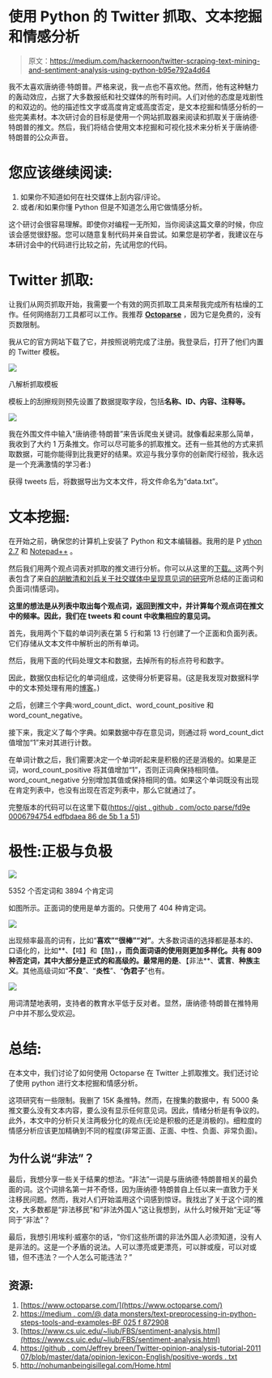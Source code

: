 # 使用 Python 的 Twitter 抓取、文本挖掘和情感分析

> 原文：<https://medium.com/hackernoon/twitter-scraping-text-mining-and-sentiment-analysis-using-python-b95e792a4d64>

我不太喜欢唐纳德·特朗普。严格来说，我一点也不喜欢他。然而，他有这种魅力的轰动效应，占据了大多数报纸和社交媒体的所有时间。人们对他的态度是戏剧性的和双边的。他的描述性文字或高度肯定或高度否定，是文本挖掘和情感分析的一些完美素材。本次研讨会的目标是使用一个网站抓取器来阅读和抓取关于唐纳德·特朗普的推文。然后，我们将结合使用文本挖掘和可视化技术来分析关于唐纳德·特朗普的公众声音。

# 您应该继续阅读:

1.  如果你不知道如何在社交媒体上刮内容/评论。
2.  或者/和如果你懂 Python 但是不知道怎么用它做情感分析。

这个研讨会很容易理解。即使你对编程一无所知，当你阅读这篇文章的时候，你应该会感觉很舒服。您可以随意复制代码并亲自尝试。如果您是初学者，我建议在与本研讨会中的代码进行比较之前，先试用您的代码。

# Twitter 抓取:

让我们从网页抓取开始，我需要一个有效的网页抓取工具来帮我完成所有枯燥的工作。任何网络刮刀工具都可以工作。我推荐 [**Octoparse**](http://www.octoparse.com/) ，因为它是免费的，没有页数限制。

我从它的官方网站下载了它，并按照说明完成了注册。我登录后，打开了他们内置的 Twitter 模板。

![](img/0a56eacaf53f3f3f660985984380f7c7.png)

八解析抓取模板

模板上的刮擦规则预先设置了数据提取字段，包括**名称、ID、内容、注释等。**

![](img/c24776b90a81d7eb0d1c3485388a5009.png)

我在外围文件中输入“唐纳德·特朗普”来告诉爬虫关键词。就像看起来那么简单，我收到了大约 1 万条推文。你可以尽可能多的抓取推文。还有一些其他的方式来抓取数据，可能你能得到比我更好的结果。欢迎与我分享你的创新爬行经验，我永远是一个充满激情的学习者:)

获得 tweets 后，将数据导出为文本文件，将文件命名为“data.txt”。

# 文本挖掘:

在开始之前，确保您的计算机上安装了 Python 和文本编辑器。我用的是 P [ython 2.7](https://www.python.org/download/releases/2.7/) 和 [Notepad++](https://notepad-plus-plus.org/download/v7.6.6.html) 。

然后我们用两个观点词表对抓取的推文进行分析。你可以从这里的[下载。](https://github.com/jeffreybreen/twitter-sentiment-analysis-tutorial-201107/tree/master/data/opinion-lexicon-English)这两个列表包含了来自[的胡敏清和刘兵关于社交媒体中呈现意见词的研究](https://www.cs.uic.edu/~liub/FBS/sentiment-analysis.html)所总结的正面词和负面词(情感词)。

**这里的想法是从列表中取出每个观点词，返回到推文中，并计算每个观点词在推文中的频率。因此，我们在 tweets 和 count 中收集相应的意见词。**

首先，我用两个下载的单词列表在第 5 行和第 13 行创建了一个正面和负面列表。它们存储从文本文件中解析出的所有单词。

然后，我用下面的代码处理文本和数据，去掉所有的标点符号和数字。

因此，数据仅由标记化的单词组成，这使得分析更容易。(这是我发现对数据科学中的文本预处理有用的[博客](/@datamonsters/text-preprocessing-in-python-steps-tools-and-examples-bf025f872908)。)

之后，创建三个字典:word_count_dict、word_count_positive 和 word_count_negative。

接下来，我定义了每个字典。如果数据中存在意见词，则通过将 word_count_dict 值增加“1”来对其进行计数。

在单词计数之后，我们需要决定一个单词听起来是积极的还是消极的。如果是正词，word_count_positive 将其值增加“1”，否则正词典保持相同值。word_count_negative 分别增加其值或保持相同的值。如果这个单词既没有出现在肯定列表中，也没有出现在否定列表中，那么它就通过了。

完整版本的代码可以在这里下载([https://gist . github . com/octo parse/fd9e 0006794754 edfbdaea 86 de 5b 1 a 51](https://gist.github.com/octoparse/fd9e0006794754edfbdaea86de5b1a51))

# 极性:正极与负极

![](img/4c39daf75fa09809345705b1e9351aa6.png)

5352 个否定词和 3894 个肯定词

如图所示。正面词的使用是单方面的。只使用了 404 种肯定词。

![](img/cd9b70db1646ccba0db31f8228a715f8.png)

出现频率最高的词有，比如“**喜欢”“很棒”“对”**。大多数词语的选择都是基本的、口语化的，比如**、【哇】和【酷】，**，而负面词语的使用则更加多样化。共有 809 种否定词，其中大部分是正式的和高级的。最常用的是**、【非法**、**谎言**、**种族主义**。其他高级词如“**不良**”、“**炎性**”、“**伪君子**”也有。

![](img/d0059a1e5d8c47dcd424df915e664958.png)

用词清楚地表明，支持者的教育水平低于反对者。显然，唐纳德·特朗普在推特用户中并不那么受欢迎。

# 总结:

在本文中，我们讨论了如何使用 Octoparse 在 Twitter 上抓取推文。我们还讨论了使用 python 进行文本挖掘和情感分析。

这项研究有一些限制。我删了 15K 条推特。然而，在搜集的数据中，有 5000 条推文要么没有文本内容，要么没有显示任何意见词。因此，情绪分析是有争议的。此外，本文中的分析只关注两极分化的观点(无论是积极的还是消极的)。细粒度的情感分析应该更加精确到不同的程度(非常正面、正面、中性、负面、非常负面)。

## 为什么说“非法”？

最后，我想分享一些关于结果的想法。“非法”一词是与唐纳德·特朗普相关的最负面的词。这个词排名第一并不奇怪，因为唐纳德·特朗普自上任以来一直致力于关注移民问题。然而，我对人们开始滥用这个词感到惊讶。我找出了关于这个词的推文，大多数都是“非法移民”和“非法外国人”这让我想到，从什么时候开始“无证”等同于“非法”？

最后，我想引用埃利·威塞尔的话，“你们这些所谓的非法外国人必须知道，没有人是非法的。这是一个矛盾的说法。人可以漂亮或更漂亮，可以胖或瘦，可以对或错，但不违法？一个人怎么可能违法？”

## 资源:

1.  [https://www.octoparse.com/](https://www.octoparse.com/)
2.  [https://medium . com/@ data monsters/text-preprocessing-in-python-steps-tools-and-examples-BF 025 f 872908](/@datamonsters/text-preprocessing-in-python-steps-tools-and-examples-bf025f872908)
3.  [https://www.cs.uic.edu/~liub/FBS/sentiment-analysis.html](https://www.cs.uic.edu/~liub/FBS/sentiment-analysis.html)
4.  [https://github . com/Jeffrey breen/Twitter-opinion-analysis-tutorial-2011 07/blob/master/data/opinion-lexicon-English/positive-words . txt](https://github.com/jeffreybreen/twitter-sentiment-analysis-tutorial-201107/blob/master/data/opinion-lexicon-English/positive-words.txt)
5.  http://nohumanbeingisillegal.com/Home.html